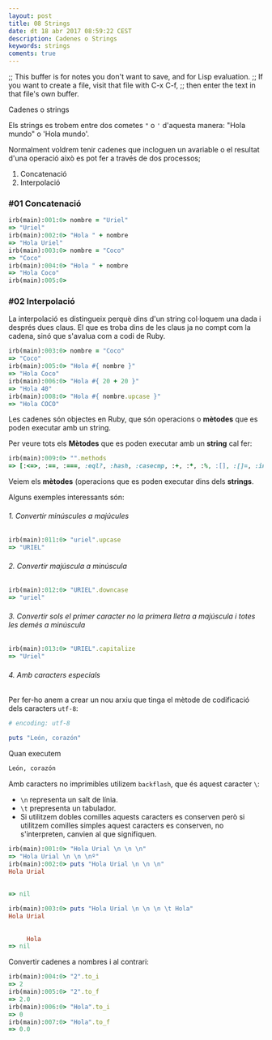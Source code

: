 ```yaml
---
layout: post
title: 08 Strings
date: dt 18 abr 2017 08:59:22 CEST 
description: Cadenes o Strings
keywords: strings
coments: true
---
```


;; This buffer is for notes you don't want to save, and for Lisp evaluation.
;; If you want to create a file, visit that file with C-x C-f,
;; then enter the text in that file's own buffer.

Cadenes o strings

Els strings es trobem entre dos cometes `"` o `'` d'aquesta manera: "Hola mundo" o 'Hola mundo'.

Normalment voldrem tenir cadenes que incloguen un avariable o el resultat d'una operació això es pot fer a través de dos processos;

1. Concatenació
2. Interpolació


### #01 Concatenació ###

```ruby
irb(main):001:0> nombre = "Uriel"
=> "Uriel"
irb(main):002:0> "Hola " + nombre
=> "Hola Uriel"
irb(main):003:0> nombre = "Coco"
=> "Coco"
irb(main):004:0> "Hola " + nombre
=> "Hola Coco"
irb(main):005:0> 
```
	
### #02 Interpolació ###

La interpolació es distingueix perquè dins d'un string col·loquem una dada i després dues claus. El que es troba dins de les claus ja no compt com la cadena, sinó que s'avalua com a codi de Ruby.

```ruby
irb(main):003:0> nombre = "Coco"
=> "Coco"
irb(main):005:0> "Hola #{ nombre }"
=> "Hola Coco"
irb(main):006:0> "Hola #{ 20 + 20 }"
=> "Hola 40"
irb(main):008:0> "Hola #{ nombre.upcase }"
=> "Hola COCO"
```

Les cadenes són objectes en Ruby, que són operacions o **mètodes** que es poden executar amb un string.

Per veure tots els **Mètodes** que es poden executar amb un **string** cal fer:

```ruby
irb(main):009:0> "".methods
=> [:<=>, :==, :===, :eql?, :hash, :casecmp, :+, :*, :%, :[], :[]=, :insert, :length, :size, :bytesize, :empty?, :=~, :match, :succ, :succ!, :next, :next!, :upto, :index, :rindex, :replace, :clear, :chr, :getbyte, :setbyte, :byteslice, :to_i, :to_f, :to_s, :to_str, :inspect, :dump, :upcase, :downcase, :capitalize, :swapcase, :upcase!, :downcase!, :capitalize!, :swapcase!, :hex, :oct, :split, :lines, :bytes, :chars, :codepoints, :reverse, :reverse!, :concat, :<<, :prepend, :crypt, :intern, :to_sym, :ord, :include?, :start_with?, :end_with?, :scan, :ljust, :rjust, :center, :sub, :gsub, :chop, :chomp, :strip, :lstrip, :rstrip, :sub!, :gsub!, :chop!, :chomp!, :strip!, :lstrip!, :rstrip!, :tr, :tr_s, :delete, :squeeze, :count, :tr!, :tr_s!, :delete!, :squeeze!, :each_line, :each_byte, :each_char, :each_codepoint, :sum, :slice, :slice!, :partition, :rpartition, :encoding, :force_encoding, :b, :valid_encoding?, :ascii_only?, :unpack, :encode, :encode!, :to_r, :to_c, :>, :>=, :<, :<=, :between?, :nil?, :!~, :class, :singleton_class, :clone, :dup, :taint, :tainted?, :untaint, :untrust, :untrusted?, :trust, :freeze, :frozen?, :methods, :singleton_methods, :protected_methods, :private_methods, :public_methods, :instance_variables, :instance_variable_get, :instance_variable_set, :instance_variable_defined?, :remove_instance_variable, :instance_of?, :kind_of?, :is_a?, :tap, :send, :public_send, :respond_to?, :extend, :display, :method, :public_method, :define_singleton_method, :object_id, :to_enum, :enum_for, :equal?, :!, :!=, :instance_eval, :instance_exec, :__send__, :__id__]
```

Veiem els **mètodes** (operacions que es poden executar dins dels **strings**.

Alguns exemples interessants són:

###### 1. Convertir minúscules a majúcules ######

```ruby
irb(main):011:0> "uriel".upcase
=> "URIEL"
```

###### 2. Convertir majúscula a minúscula ######

```ruby
irb(main):012:0> "URIEL".downcase
=> "uriel"
```

###### 3. Convertir sols el primer caracter no la primera lletra a majúscula i totes les demés a minúscula ######

```ruby
irb(main):013:0> "URIEL".capitalize
=> "Uriel"
```

###### 4. Amb caracters especials ######

Per fer-ho anem a crear un nou arxiu que tinga el mètode de codificació dels caracters `utf-8`:

```ruby
# encoding: utf-8

puts "León, corazón"

```

Quan executem

```ruby
León, corazón
```

Amb caracters no imprimibles utilizem `backflash`, que és aquest caracter `\`:

- `\n` representa un salt de línia.
- `\t` prepresenta un tabulador.
- Si utilitzem dobles comilles aquests caracters es conserven però si utilitzem comilles simples aquest caracters es conserven, no s'interpreten, canvien al que signifiquen.

```ruby
irb(main):001:0> "Hola Urial \n \n \n"
=> "Hola Urial \n \n \nº"
irb(main):002:0> puts "Hola Urial \n \n \n"
Hola Urial 
 
 
=> nil
```

```ruby
irb(main):003:0> puts "Hola Urial \n \n \n \t Hola"
Hola Urial 
 
 
 	 Hola
=> nil
```

Convertir cadenes a nombres i al contrari:

```ruby
irb(main):004:0> "2".to_i
=> 2
irb(main):005:0> "2".to_f
=> 2.0
irb(main):006:0> "Hola".to_i
=> 0
irb(main):007:0> "Hola".to_f
=> 0.0
```

